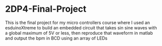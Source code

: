 # 2DP4-Final-Project
This is the final project for my micro controllers course where I used an esduinoXtreme to build an embedded circuit that takes sin sine waves with a global maximum of 5V or less, then reproduce that waveform in matlab and output the bpm in BCD using an array of LEDs
